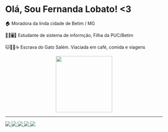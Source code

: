 #   Olá, Sou Fernanda Lobato! <3

🏠 Moradora da linda cidade de Betim / MG 

👩‍🎓🖥️📖 Estudante de sistema de informção, Filha da PUC/Betim

🐱🍲🌄☕ Escrava do Gato Salém. Viaciada em café, comida e viagens
<div align = "center">
  <a href="https://github.com/Pupsnanda">
  <img height = "180em" src = "https://github-readme-stats.vercel.app/api?username=Pupsnanda&show_icons=true&theme=dark&include_all_commits=true&count_private=true" />
</div>
	
----	
<div>
	 <a href = "mailto:fernanda_lobatom@gmail.com"> <img src = "https://img.shields.io/badge/-Gmail-%23333?style=for-the-badge&logo=gmail&logoColor=dark" target = "_ blank"> </a>
 <a href="https://instagram.com/fernanda_lobatom" target="_blank"> <img src = "https://img.shields.io/badge/Instagram-E4405F?style=for-the-badge&logo= instagram & logoColor = white "target =" _ blank "> </a>
<a href = "https://github.com/Pupsnanda"> <img src = "https://img.shields.io/badge/GitHub-100000?style=for-the-badge&logo=github&logoColor=white" target = "_ blank"> </a>
  <a href = "https://www.linkedin.com/in/fernanda-lobato-51815220b/"> <img src = "https://img.shields.io/badge/LinkedIn-0077B5?style=for =  branco "target =" _ blank "> </a>
<a href="https://www.youtube.com/channel/UCqc4uubUY_SGooRajf8Hmaw" target="_blank"> <img src = "https://img.shields.io/badge/YouTube-FF0000?style=for- the-badge & logo = youtube & logoColor = white "> </a>
